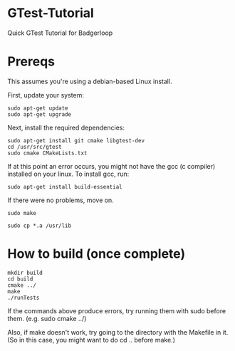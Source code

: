 # GTest-Tutorial
Quick GTest Tutorial for Badgerloop

# Prereqs

This assumes you're using a debian-based Linux install.

First, update your system:

```
sudo apt-get update
sudo apt-get upgrade
```

Next, install the required dependencies:

```
sudo apt-get install git cmake libgtest-dev
cd /usr/src/gtest
sudo cmake CMakeLists.txt
```

If at this point an error occurs, you might not have the gcc (c compiler) installed on your linux.
To install gcc, run:

```
sudo apt-get install build-essential
```

If there were no problems, move on.

```
sudo make

sudo cp *.a /usr/lib
```


# How to build (once complete)

```
mkdir build
cd build
cmake ../
make
./runTests
```

If the commands above produce errors, try running them with sudo before them.
(e.g. sudo cmake ../)

Also, if make doesn't work, try going to the directory with the Makefile in it. (So in this case, you might want to do cd .. before make.)
